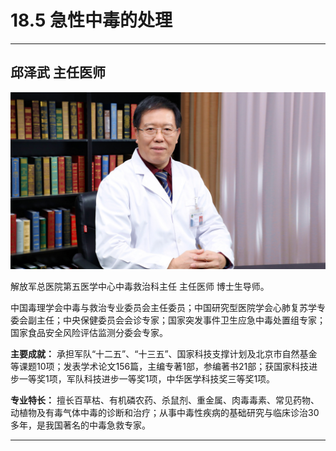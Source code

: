 # 18.5 急性中毒的处理

---

## 邱泽武 主任医师

![1684219205984](image/c18_005/1684219205984.png)

解放军总医院第五医学中心中毒救治科主任 主任医师 博士生导师。

中国毒理学会中毒与救治专业委员会主任委员；中国研究型医院学会心肺复苏学专委会副主任；中央保健委员会会诊专家；国家突发事件卫生应急中毒处置组专家；国家食品安全风险评估监测分委会专家。


**主要成就：** 承担军队“十二五”、“十三五”、国家科技支撑计划及北京市自然基金等课题10项；发表学术论文156篇，主编专著1部，参编著书21部；获国家科技进步一等奖1项，军队科技进步一等奖1项，中华医学科技奖三等奖1项。


**专业特长：** 擅长百草枯、有机磷农药、杀鼠剂、重金属、肉毒毒素、常见药物、动植物及有毒气体中毒的诊断和治疗；从事中毒性疾病的基础研究与临床诊治30多年，是我国著名的中毒急救专家。

---
